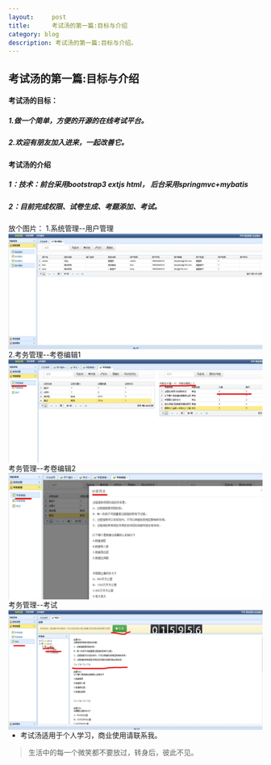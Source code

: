 ```yaml
---
layout:     post
title:      考试汤的第一篇:目标与介绍
category: blog
description: 考试汤的第一篇:目标与介绍。
---
```


## 考试汤的第一篇:目标与介绍

#### 考试汤的目标：
##### 1.做一个简单，方便的开源的在线考试平台。
##### 2.欢迎有朋友加入进来，一起改善它。

#### 考试汤的介绍
##### 1：技术：前台采用bootstrap3 extjs html， 后台采用springmvc+mybatis 
##### 2：目前完成权限、试卷生成、考题添加、考试。

放个图片：
1.系统管理--用户管理
<img src="./../../images/myblog/20140207/userpage20140207.jpg" align="left" alt="用户管理" />

2.考务管理--考卷编辑1
<img src="./../../images/myblog/20140207/exampageedit20140207.jpg" align="left" alt="考卷编辑1" />

考务管理--考卷编辑2
<img src="./../../images/myblog/20140207/previewexam.jpg" align="left" alt="考卷编辑2" />

考务管理--考试
<img src="./../../images/myblog/20140207/exam20140207.jpg" align="left" alt="考试" />

* 考试汤适用于个人学习，商业使用请联系我。

> 生活中的每一个微笑都不要放过，转身后，彼此不见。

